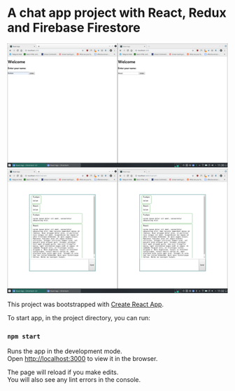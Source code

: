 # A chat app project with React, Redux and Firebase Firestore

![alt text](./welcome.png "Welcome Screen")
![alt text](./chatroom.png "ChatRoom")

This project was bootstrapped with [Create React App](https://github.com/facebook/create-react-app).

To start app, in the project directory, you can run:

### `npm start`

Runs the app in the development mode.<br>
Open [http://localhost:3000](http://localhost:3000) to view it in the browser.

The page will reload if you make edits.<br>
You will also see any lint errors in the console.